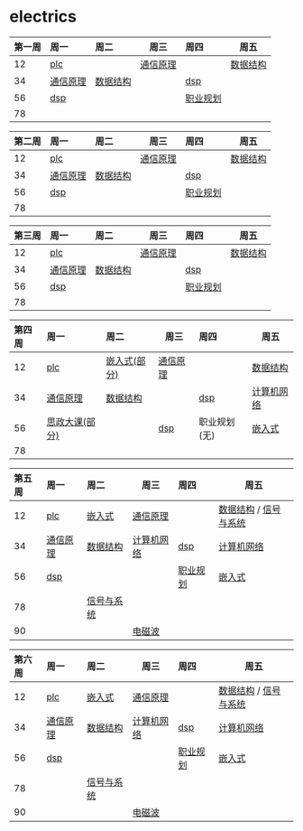 # electrics

| 第一周 | 周一                                                         | 周二                                                         | 周三                                                         | 周四                                                         | 周五                                                         |
| :----- | :----------------------------------------------------------- | :----------------------------------------------------------- | ------------------------------------------------------------ | :----------------------------------------------------------- | ------------------------------------------------------------ |
| 12     | [plc](https://dabcoooacnz-my.sharepoint.com/:v:/g/personal/heangubi_mua233_top/EcawkNyxNLlJjTVSMXCR6VQBqowo8BbnzEmLarM3nZ33pw?e=6SQXgt) |                                                              | [通信原理](https://dabcoooacnz-my.sharepoint.com/:v:/g/personal/heangubi_mua233_top/EYdHi0sS-ppFo3PAxPt-mZwBY_Jt7lkid9BA_rVe1ToQOA?e=lpsrMi) |                                                              | [数据结构](https://dabcoooacnz-my.sharepoint.com/:v:/g/personal/heangubi_mua233_top/EQujIlfZZ-hOi0FafNtyAa4B9-QHa4ICn02cq72RE2QgUg?e=odrDup) |
| 34     | [通信原理](https://dabcoooacnz-my.sharepoint.com/:v:/g/personal/heangubi_mua233_top/EabwZfYR7SNJty9sZC7sAX4BBS6wJCvS0vHX6rp7TkoaMQ?e=3fUDaK) | [数据结构](https://dabcoooacnz-my.sharepoint.com/:v:/g/personal/heangubi_mua233_top/EcEsAoh0yLBJhmVSH7AXNzkBgzyydAcIm5wXpcNwZ3Cl5Q?e=F2zDjt) |                                                              | [dsp](https://dabcoooacnz-my.sharepoint.com/:v:/g/personal/heangubi_mua233_top/EXNGWQxGRkNEisP0mvUOZa4BNKqhh935FHSGIObOP45cYw?e=e3DOfW) |                                                              |
| 56     | [dsp](https://dabcoooacnz-my.sharepoint.com/:v:/g/personal/heangubi_mua233_top/Ech30teCnyNNib3bf9qLVUgB-2Ryf8CHt9S2qxqRQdGbZQ?e=mbYPdJ) |                                                              |                                                              | [职业规划](https://dabcoooacnz-my.sharepoint.com/:v:/g/personal/heangubi_mua233_top/ESl9eH6-1xxMui5aoB8orGABUGC5TWF44L5Wgyux7kmUSg?e=IdETin) |                                                              |
| 78     |                                                              |                                                              |                                                              |                                                              |                                                              |


| 第二周 | 周一                                                         | 周二                                                         | 周三                                                         | 周四                                                         | 周五                                                         |
| :----- | :----------------------------------------------------------- | :----------------------------------------------------------- | ------------------------------------------------------------ | :----------------------------------------------------------- | ------------------------------------------------------------ |
| 12     | [plc](https://dabcoooacnz-my.sharepoint.com/:v:/g/personal/heangubi_mua233_top/EYMhsl_x8hlLspkOZPa1_6sBO5Bjj1W40sPmG--KS15jyQ?e=0jjs9g) |                                                              | [通信原理](https://dabcoooacnz-my.sharepoint.com/:v:/g/personal/heangubi_mua233_top/EYAUD3ckPt5Gozpb_xuVi1MBDs1tTAS_QVzyW0O8pF3W0Q?e=4uWnMi) |                                                              | [数据结构](https://dabcoooacnz-my.sharepoint.com/:v:/g/personal/heangubi_mua233_top/EZgUwTnw_xpKvURW4X4mmzYBCcI2faU1lKL-oO6e6C-uaQ?e=LPeT2e) |
| 34     | [通信原理](https://dabcoooacnz-my.sharepoint.com/:v:/g/personal/heangubi_mua233_top/ESO3t6MZ6m1Nvw1Dwuvk8rcBWTumW0v_aqx7Go5ENNDtWw?e=CdduDh) | [数据结构](https://dabcoooacnz-my.sharepoint.com/:v:/g/personal/heangubi_mua233_top/EeavLBXpulVMqpu4SudOQ0MBZerPXm6tQud2-j_CbsqpCg?e=If5wQh) |                                                              | [dsp](https://dabcoooacnz-my.sharepoint.com/:v:/g/personal/heangubi_mua233_top/EbYNS9aLY01AoqfNj08DnBMB2s8ynrS2W82jRn2JOJ7iMA?e=C0rbLr) |                                                              |
| 56     | [dsp](https://dabcoooacnz-my.sharepoint.com/:v:/g/personal/heangubi_mua233_top/EV3zPhyzxwJPqkGPyts3o4kBBRP6mOIy8ukz2RTaIveY_A?e=4DJqKm) |                                                              |                                                              | [职业规划](https://dabcoooacnz-my.sharepoint.com/:v:/g/personal/heangubi_mua233_top/EQJK11kQQW9PjkmQukuLxJUBJ02_j7GIqPPTRXrYzITHGQ?e=swErJh) |                                                              |
| 78     |                                                              |                                                              |                                                              |                                                              |                                                              |

| 第三周 | 周一                                                         | 周二                                                         | 周三                                                         | 周四                                                         | 周五                                                         |
| :----- | :----------------------------------------------------------- | :----------------------------------------------------------- | ------------------------------------------------------------ | :----------------------------------------------------------- | ------------------------------------------------------------ |
| 12     | [plc](https://dabcoooacnz-my.sharepoint.com/:v:/g/personal/heangubi_mua233_top/EVxWhSpsQpRIqdfuRixD-lMBhfFmGnRUwi-uNODI-a5Okg?e=2P338F) |                                                              | [通信原理](https://dabcoooacnz-my.sharepoint.com/:v:/g/personal/heangubi_mua233_top/EUKpGXTqrcBHg_yZdLapB8EBsD-g87y4Clt_FVRGOq_5tQ?e=dqajvI) |                                                              | [数据结构](https://dabcoooacnz-my.sharepoint.com/:v:/g/personal/heangubi_mua233_top/EUEtx0btGSZKmYE_P9TZjRkBoPu_V2z4DJ3mwJeEmy35Lg?e=UEucrb) |
| 34     | [通信原理](https://dabcoooacnz-my.sharepoint.com/:v:/g/personal/heangubi_mua233_top/EeHUMRTqepFMvm5G2KT0M_IB_mhDngVn6w77PmzO-7jBEQ?e=PeQIFw) | [数据结构](https://dabcoooacnz-my.sharepoint.com/:v:/g/personal/heangubi_mua233_top/EUMkd0q8QltJoMpJLCTtPncBw0_1qTme2bKMCOODxGJfBg?e=rFAO2E) |                                                              | [dsp](https://dabcoooacnz-my.sharepoint.com/:v:/g/personal/heangubi_mua233_top/ETfNxhv_ILdMmam3_wXuZF4BILPHYl72pGpyknZtGovmJg?e=bwHItm) |                                                              |
| 56     | [dsp](https://dabcoooacnz-my.sharepoint.com/:v:/g/personal/heangubi_mua233_top/EZrG78hzqhtHqXdYJRDQO0cBuZcV6quHK8CqwRnZVQ9gig?e=ehydU4) |                                                              |                                                              | [职业规划]()                                                 |                                                              |
| 78     |                                                              |                                                              |                                                              |                                                              |                                                              |

| 第四周 | 周一                                                         | 周二                                                         | 周三                                                         | 周四                                                         | 周五                                                         |
| :----- | :----------------------------------------------------------- | :----------------------------------------------------------- | ------------------------------------------------------------ | :----------------------------------------------------------- | ------------------------------------------------------------ |
| 12     | [plc](https://dabcoooacnz-my.sharepoint.com/:v:/g/personal/heangubi_mua233_top/EVagTpt4VqdOmHCHdxAmxPIBx7ntaMyHzlwrFHw8T9xBPg?e=BwKZkj) | [嵌入式(部分)](https://dabcoooacnz-my.sharepoint.com/:v:/g/personal/heangubi_mua233_top/EdcoyYraH9pMsFf-UMaBSbgBVFBsLsKM_pExvQfsPucBcg?e=ha51wC) | [通信原理](https://dabcoooacnz-my.sharepoint.com/:v:/g/personal/heangubi_mua233_top/EYWQiD4DSKVOrXNvxmNZaVcBS7kyE9HyLuLLv_5i-yQvlA?e=8yIBPD) |                                                              | [数据结构](https://dabcoooacnz-my.sharepoint.com/:v:/g/personal/heangubi_mua233_top/EeaSOnr6yelBjbtHvhHB0BIBfB2R7FuhR1ucxGfMlJBzRQ?e=OI7uFj) |
| 34     | [通信原理](https://dabcoooacnz-my.sharepoint.com/:v:/g/personal/heangubi_mua233_top/EcDTMJdrQpROkJUdKIzX8GwB7m2CWTwevcQ49W39vDiDwA?e=WJBQYK) | [数据结构](https://dabcoooacnz-my.sharepoint.com/:v:/g/personal/heangubi_mua233_top/EegazzVvGOpCvgSjZYfwYpQBwEbxyILOd_T1acUrQB24ZA?e=hk87qR) |                                                              | [dsp](https://dabcoooacnz-my.sharepoint.com/:v:/g/personal/heangubi_mua233_top/EVuL4hpDW7BJjzUT4Ty3-3sBQeC5qRugHZ9AgvMkLENfkw?e=8ofJTs) | [计算机网络](https://dabcoooacnz-my.sharepoint.com/:v:/g/personal/heangubi_mua233_top/ESxH5lL3g3FIm3Q0PIPOHb0BtAOfijp5y1AGrO1e7sqpSA?e=KAMVsV) |
| 56     | [思政大课(部分)]()                                           |                                                              | [dsp](https://dabcoooacnz-my.sharepoint.com/:v:/g/personal/heangubi_mua233_top/EQ_5SrPs_1RDvuEG4g1qPGABzpbUVLEdn45_tsXbVEO7fw?e=rw55zn) | 职业规划(无)                                                 | [嵌入式](https://dabcoooacnz-my.sharepoint.com/:v:/g/personal/heangubi_mua233_top/EXvNlCJjndJOsnU3bYeEut0BxONePFxvMc96WidKgw-RhA?e=xpQdsD) |
| 78     |                                                              |                                                              |                                                              |                                                              |                                                              |

| 第五周 | 周一                                                         | 周二                                                         | 周三                                                         | 周四                                                         | 周五                                                         |
| :----- | :----------------------------------------------------------- | :----------------------------------------------------------- | ------------------------------------------------------------ | :----------------------------------------------------------- | ------------------------------------------------------------ |
| 12     | [plc](https://dabcoooacnz-my.sharepoint.com/:v:/g/personal/heangubi_mua233_top/EcAQ595_RZ5BlSUU5ogC-QYBZe_9PRytw_YRVMa0WMMEOw?e=UymXnA) | [嵌入式](https://dabcoooacnz-my.sharepoint.com/:v:/g/personal/heangubi_mua233_top/EWkJfp_goHlFnHUskbXt2iABSMyOEUTSUAa1AmxSRyHe3Q?e=D8DMF5) | [通信原理](https://dabcoooacnz-my.sharepoint.com/:v:/g/personal/heangubi_mua233_top/EUHGtfrA4TxEprqhcJS6s7QBCSOo7K2dxJKtbWBqW4RL-Q?e=vrLMte) |                                                              | [数据结构](https://dabcoooacnz-my.sharepoint.com/:v:/g/personal/heangubi_mua233_top/EUTKFbXVr39Cvrq02B2tnDkBkfuq2gfZBZBNW2zgRYqpSg?e=WoZt2L) / [信号与系统](https://dabcoooacnz-my.sharepoint.com/:v:/g/personal/heangubi_mua233_top/EW1ULJBv-eFGm_2vaK_eEqYBYBaoVOCqxEkdTHwxvsfTPQ?e=Y2Y2Rs) |
| 34     | [通信原理](https://dabcoooacnz-my.sharepoint.com/:v:/g/personal/heangubi_mua233_top/ERwmPQikLExCtnHnppjLKy8BOWv_b4PV6_CowNdE5dRDTQ?e=GUJBQb) | [数据结构](https://dabcoooacnz-my.sharepoint.com/:v:/g/personal/heangubi_mua233_top/EWYvYyTTjQhJtY0-DeL1n4EB0oS0LGp5IK1IWKtZPGTB0Q?e=ZoQGY6) | [计算机网络](https://dabcoooacnz-my.sharepoint.com/:v:/g/personal/heangubi_mua233_top/EcWSE_3-akZBob4UgTlyQ3IBFPUAVRYoFqzfhgK7iDHuGw?e=hIGyxN) | [dsp](https://dabcoooacnz-my.sharepoint.com/:v:/g/personal/heangubi_mua233_top/EZSQDO9kuMdMm-PdpBR0IE0Bv_UgrkGROBaPxUmc32CVjw?e=Qwmf2J) | [计算机网络](https://dabcoooacnz-my.sharepoint.com/:v:/g/personal/heangubi_mua233_top/EbWwlPeM-R5Kj5uv1QOMOR4BU1nOV48ppos2Jz5uPo6jWg?e=49e35k) |
| 56     | [dsp](https://dabcoooacnz-my.sharepoint.com/:v:/g/personal/heangubi_mua233_top/EUMezbtQKI1Pk3TDAFQmNSABGs89SOu0qnWsbfIAM6KQVg?e=jhtw3X) |                                                              |                                                              | [职业规划](https://dabcoooacnz-my.sharepoint.com/:v:/g/personal/heangubi_mua233_top/EY0XMLYXlo1Fq8YELWC04ysBBciOgecnifVQ8nw4ImCe7Q?e=qlodfP) | [嵌入式](https://dabcoooacnz-my.sharepoint.com/:v:/g/personal/heangubi_mua233_top/EdiSpic9j2BEqMAU1gRd8RoBihrfFEawnWaOc4e4OjDsNQ?e=Aejam6) |
| 78     |                                                              | [信号与系统](https://dabcoooacnz-my.sharepoint.com/:v:/g/personal/heangubi_mua233_top/EXMtWKf0W_hPqfgINJ197MkBM9Xrh2gSO3I5bXuMJISMlg?e=7DMime) |                                                              |                                                              |                                                              |
| 90     |                                                              |                                                              | [电磁波](https://dabcoooacnz-my.sharepoint.com/:v:/g/personal/heangubi_mua233_top/EQghQeiItHlBjghA3ikAhjsBFUKATngGUS_RrK3QL5o3Mw?e=zScwXv) |                                                              |                                                              |

| 第六周 | 周一                                                         | 周二           | 周三           | 周四         | 周五                          |
| :----- | :----------------------------------------------------------- | :------------- | -------------- | :----------- | ----------------------------- |
| 12     | [plc](https://dabcoooacnz-my.sharepoint.com/:v:/g/personal/heangubi_mua233_top/EdYZC40gCwBPhYzFx6jRCHsB3vvsTDJIEMoWZQ1AC17B6Q?e=cSIc6O) | [嵌入式]()     | [通信原理]()   |              | [数据结构]() / [信号与系统]() |
| 34     | [通信原理](https://dabcoooacnz-my.sharepoint.com/:v:/g/personal/heangubi_mua233_top/EbnKuK7Eah9Jg16WJ7vnq5EBMtCMOifJi43Qzbzc5y8FBw?e=vdOJC0) | [数据结构]()   | [计算机网络]() | [dsp]()      | [计算机网络]()                |
| 56     | [dsp](https://dabcoooacnz-my.sharepoint.com/:v:/g/personal/heangubi_mua233_top/Ee2gDdWLG8VPnwJWhVTKg68BqnX1zxWYEUwwjKZJbVq4Mw?e=4Aw36z) |                |                | [职业规划]() | [嵌入式]()                    |
| 78     |                                                              | [信号与系统]() |                |              |                               |
| 90     |                                                              |                | [电磁波]()     |              |                               |

